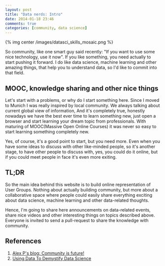 ```yaml
---
layout: post
title: "Data nerds: Intro"
date: 2014-01-18 23:46
comments: true
categories: [community, data science]
---
```


{% img center /images/datasci_skills_mosaic.png %}

So community, like one smart guy said recently: "If you want to use some nice technology, use it now".
If you like something, you need actually to start pushing it forward. I do like data science, machine learning and
other amazing  things, that help you to understand data, so I'd like to commit into that field.

<!--more-->

MOOC, knowledge sharing and other nice things
-------------------------------------
Let's start with a problems, or why do I start something here. Since I moved to Munich I was
really inspired by local community. We always talking about current global view of information,
And it's completely true, honestly nowadays we have the best ever time to learn something new, just open
a browser and start learning your dream topic from professionals. With maturing of MOOC(Massive Open Online Courses)
it was never so easy to start learning something completely new.

Yes, of course, it's a good point to start, but you need more. Even when you have some ideas to discuss with
other like-minded people, so it's another stage, to have other people to discuss with, yes, you could do it online,
but if you could meet people in face it's even more exiting.

TL;DR
------------
So the main idea behind this website is to build online representation of User Groups.
Nothing about actually building community, but more about a collaborative space where people
could easily share everything exciting about data science, machine learning and other data-related thoughts.

Hence, I'm going to share here announcements on data-related events, share nice videos and other interesting things
on topics described above. Everyone is invited to send a pull-request to share the knowledge with community.

References
----------
1. [Alex P's blog: Community is future!](http://coffeenco.de/articles/community_is_future.html)
2. [Using Data To Demystify Data Science](http://tomtunguz.com/data-science-demystified/)